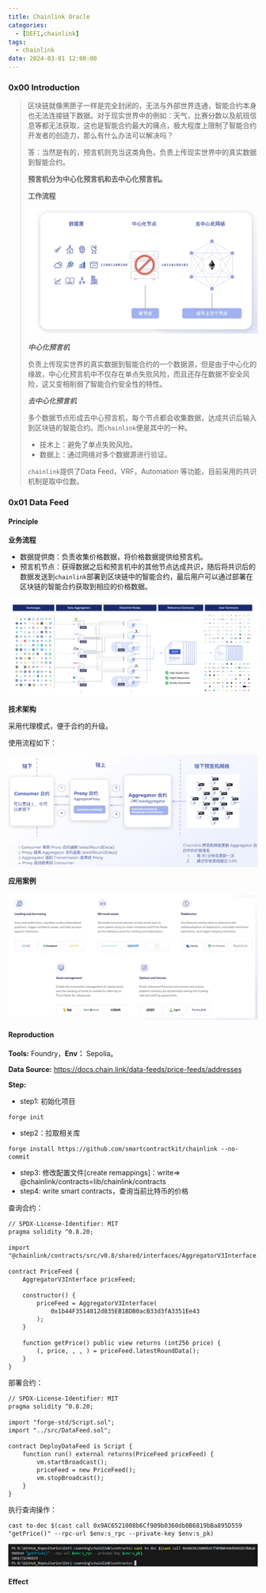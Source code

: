 ```yaml
---
title: Chainlink Oracle
categories:
  - [DEFI,chainlink]
tags:
  - chainlink
date: 2024-03-01 12:00:00
---
```


### 0x00 Introduction

> 区块链就像黑匣子一样是完全封闭的，无法与外部世界连通，智能合约本身也无法连接链下数据。对于现实世界中的例如：天气，比赛分数以及航班信息等都无法获取，这也是智能合约最大的痛点，极大程度上限制了智能合约开发者的创造力，那么有什么办法可以解决吗？
>
> 答：当然是有的，预言机则充当这类角色，负责上传现实世界中的真实数据到智能合约。
>
> **预言机分为中心化预言机和去中心化预言机。**
>
> **工作流程**
>
> ![image-20240819153831639](Use-of-Chainlink/image-20240819153831639.png)
>
> ***中心化预言机***
>
> 负责上传现实世界的真实数据到智能合约的一个数据源，但是由于中心化的缘故，中心化预言机中不仅存在单点失败风险，而且还存在数据不安全风险，这又变相削弱了智能合约安全性的特性。
>
> ***去中心化预言机***
>
> 多个数据节点形成去中心预言机，每个节点都会收集数据，达成共识后输入到区块链的智能合约。而`chainlink`便是其中的一种。
>
> - 技术上：避免了单点失败风险。
> - 数据上：通过网络对多个数据源进行验证。
>
> `chainlink`提供了Data Feed，VRF，Automation 等功能，目前采用的共识机制是取中位数。

### 0x01 Data Feed

#### Principle

**业务流程**

- 数据提供商：负责收集价格数据，将价格数据提供给预言机。
- 预言机节点：获得数据之后和预言机中的其他节点达成共识，随后将共识后的数据发送到`chainlink`部署到区块链中的智能合约，最后用户可以通过部署在区块链的智能合约获取到相应的价格数据。

![image-20240819160638679](Use-of-Chainlink/image-20240819160638679.png)

**技术架构**

采用代理模式，便于合约的升级。

使用流程如下：

![image-20240819160819939](Use-of-Chainlink/image-20240819160819939.png)

**应用案例**

![image-20240819162942690](Use-of-Chainlink/image-20240819162942690.png)

#### Reproduction

**Tools:** Foundry，**Env：** Sepolia。

**Data Source:** https://docs.chain.link/data-feeds/price-feeds/addresses

**Step:**

- step1: 初始化项目

```shell
forge init
```

-  step2：拉取相关库

```shell
forge install https://github.com/smartcontractkit/chainlink --no-commit
```

- step3: 修改配置文件[create remappings]：write=> @chainlink/contracts=lib/chainlink/contracts
- step4: write smart contracts，查询当前比特币的价格

查询合约：

````solidity
// SPDX-License-Identifier: MIT
pragma solidity ^0.8.20;

import "@chainlink/contracts/src/v0.8/shared/interfaces/AggregatorV3Interface.sol";

contract PriceFeed {
    AggregatorV3Interface priceFeed;

    constructor() {
        priceFeed = AggregatorV3Interface(
            0x1b44F3514812d835EB1BDB0acB33d3fA3351Ee43
        );
    }

    function getPrice() public view returns (int256 price) {
        (, price, , , ) = priceFeed.latestRoundData();
    }
}

````

部署合约：

```solidity
// SPDX-License-Identifier: MIT
pragma solidity ^0.8.20;

import "forge-std/Script.sol";
import "../src/DataFeed.sol";

contract DeployDataFeed is Script {
    function run() external returns(PriceFeed priceFeed) {
        vm.startBroadcast();
        priceFeed = new PriceFeed();
        vm.stopBroadcast();
    }
}
```

执行查询操作：

```shell
cast to-dec $(cast call 0x9AC6521008b6Cf909b0360db0B6819bBa895D559 "getPrice()" --rpc-url $env:s_rpc --private-key $env:s_pk)
```

![image-20240819173927296](Use-of-Chainlink/image-20240819173927296.png)

#### Effect

